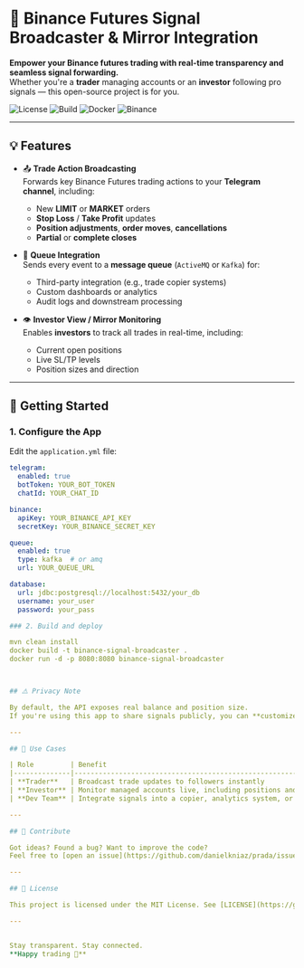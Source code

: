 # 🔁 Binance Futures Signal Broadcaster & Mirror Integration

**Empower your Binance futures trading with real-time transparency and seamless signal forwarding.**  
Whether you're a **trader** managing accounts or an **investor** following pro signals — this open-source project is for you.

![License](https://img.shields.io/github/license/danielkniaz/prada)
![Build](https://img.shields.io/badge/build-passing-brightgreen)
![Docker](https://img.shields.io/badge/docker-ready-blue)
![Binance](https://img.shields.io/badge/binance-futures-yellow)

---

## 💡 Features

- 📤 **Trade Action Broadcasting**  
  Forwards key Binance Futures trading actions to your **Telegram channel**, including:
  - New **LIMIT** or **MARKET** orders
  - **Stop Loss** / **Take Profit** updates
  - **Position adjustments**, **order moves**, **cancellations**
  - **Partial** or **complete closes**

- 🔄 **Queue Integration**  
  Sends every event to a **message queue** (`ActiveMQ` or `Kafka`) for:
  - Third-party integration (e.g., trade copier systems)
  - Custom dashboards or analytics
  - Audit logs and downstream processing

- 👁️ **Investor View / Mirror Monitoring**  
  Enables **investors** to track all trades in real-time, including:
  - Current open positions
  - Live SL/TP levels
  - Position sizes and direction

---

## 🚀 Getting Started

### 1. Configure the App

Edit the `application.yml` file:

```yaml
telegram:
  enabled: true
  botToken: YOUR_BOT_TOKEN
  chatId: YOUR_CHAT_ID

binance:
  apiKey: YOUR_BINANCE_API_KEY
  secretKey: YOUR_BINANCE_SECRET_KEY

queue:
  enabled: true
  type: kafka  # or amq
  url: YOUR_QUEUE_URL

database:
  url: jdbc:postgresql://localhost:5432/your_db
  username: your_user
  password: your_pass

### 2. Build and deploy

mvn clean install
docker build -t binance-signal-broadcaster .
docker run -d -p 8080:8080 binance-signal-broadcaster



## ⚠️ Privacy Note

By default, the API exposes real balance and position size.  
If you're using this app to share signals publicly, you can **customize the JSON response** to hide sensitive information and show only relative values (like % of equity or margin).

---

## 📌 Use Cases

| Role         | Benefit                                                                 |
|--------------|-------------------------------------------------------------------------|
| **Trader**   | Broadcast trade updates to followers instantly                          |
| **Investor** | Monitor managed accounts live, including positions and SL/TP info       |
| **Dev Team** | Integrate signals into a copier, analytics system, or Telegram bot      |

---

## 💬 Contribute

Got ideas? Found a bug? Want to improve the code?  
Feel free to [open an issue](https://github.com/danielkniaz/prada/issues) or submit a pull request. Contributions are welcome!

---

## 📄 License

This project is licensed under the MIT License. See [LICENSE](https://github.com/danielkniaz/prada/blob/main/LICENSE) for details.

---


Stay transparent. Stay connected.  
**Happy trading 🚀**

